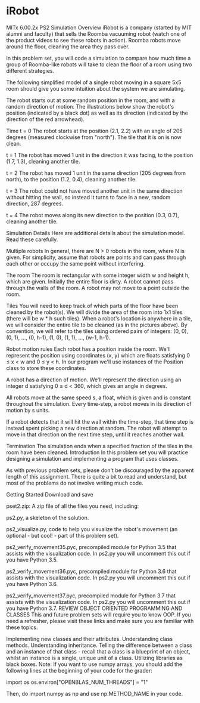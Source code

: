 # iRobot
MITx 6.00.2x PS2
Simulation Overview
iRobot is a company (started by MIT alumni and faculty) that sells the Roomba vacuuming robot (watch one of the product videos to see these robots in action). Roomba robots move around the floor, cleaning the area they pass over.

In this problem set, you will code a simulation to compare how much time a group of Roomba-like robots will take to clean the floor of a room using two different strategies.

The following simplified model of a single robot moving in a square 5x5 room should give you some intuition about the system we are simulating.

The robot starts out at some random position in the room, and with a random direction of motion. The illustrations below show the robot's position (indicated by a black dot) as well as its direction (indicated by the direction of the red arrowhead).


Time t = 0
The robot starts at the position (2.1, 2.2) with an angle of 205 degrees (measured clockwise from "north"). The tile that it is on is now clean.


t = 1
The robot has moved 1 unit in the direction it was facing, to the position (1.7, 1.3), cleaning another tile.


t = 2
The robot has moved 1 unit in the same direction (205 degrees from north), to the position (1.2, 0.4), cleaning another tile.


t = 3
The robot could not have moved another unit in the same direction without hitting the wall, so instead it turns to face in a new, random direction, 287 degrees.


t = 4
The robot moves along its new direction to the position (0.3, 0.7), cleaning another tile.

Simulation Details
Here are additional details about the simulation model. Read these carefully.

Multiple robots
In general, there are N > 0 robots in the room, where N is given. For simplicity, assume that robots are points and can pass through each other or occupy the same point without interfering.

The room
The room is rectangular with some integer width w and height h, which are given. Initially the entire floor is dirty. A robot cannot pass through the walls of the room. A robot may not move to a point outside the room.

Tiles
You will need to keep track of which parts of the floor have been cleaned by the robot(s). We will divide the area of the room into 1x1 tiles (there will be w * h such tiles). When a robot's location is anywhere in a tile, we will consider the entire tile to be cleaned (as in the pictures above). By convention, we will refer to the tiles using ordered pairs of integers: (0, 0), (0, 1), ..., (0, h-1), (1, 0), (1, 1), ..., (w-1, h-1).

Robot motion rules
Each robot has a position inside the room. We'll represent the position using coordinates (x, y) which are floats satisfying 0 ≤ x < w and 0 ≤ y < h. In our program we'll use instances of the Position class to store these coordinates.

A robot has a direction of motion. We'll represent the direction using an integer d satisfying 0 ≤ d < 360, which gives an angle in degrees.

All robots move at the same speed s, a float, which is given and is constant throughout the simulation. Every time-step, a robot moves in its direction of motion by s units.

If a robot detects that it will hit the wall within the time-step, that time step is instead spent picking a new direction at random. The robot will attempt to move in that direction on the next time step, until it reaches another wall.

Termination
The simulation ends when a specified fraction of the tiles in the room have been cleaned.
Introduction
In this problem set you will practice designing a simulation and implementing a program that uses classes.

As with previous problem sets, please don't be discouraged by the apparent length of this assignment. There is quite a bit to read and understand, but most of the problems do not involve writing much code.

Getting Started
Download and save

pset2.zip: A zip file of all the files you need, including:

ps2.py, a skeleton of the solution.

ps2_visualize.py, code to help you visualize the robot's movement (an optional - but cool! - part of this problem set).

ps2_verify_movement35.pyc, precompiled module for Python 3.5 that assists with the visualization code. In ps2.py you will uncomment this out if you have Python 3.5.

ps2_verify_movement36.pyc, precompiled module for Python 3.6 that assists with the visualization code. In ps2.py you will uncomment this out if you have Python 3.6.

ps2_verify_movement37.pyc, precompiled module for Python 3.7 that assists with the visualization code. In ps2.py you will uncomment this out if you have Python 3.7.
REVIEW OBJECT ORIENTED PROGRAMMING AND CLASSES
This and future problem sets will require you to know OOP. If you need a refresher, please visit these links and make sure you are familiar with these topics.

Implementing new classes and their attributes.
Understanding class methods.
Understanding inheritance.
Telling the difference between a class and an instance of that class - recall that a class is a blueprint of an object, whilst an instance is a single, unique unit of a class.
Utilizing libraries as black boxes.
Note: If you want to use numpy arrays, you should add the following lines at the beginning of your code for the grader:

import os
os.environ["OPENBLAS_NUM_THREADS"] = "1"

Then, do import numpy as np and use np.METHOD_NAME in your code.
